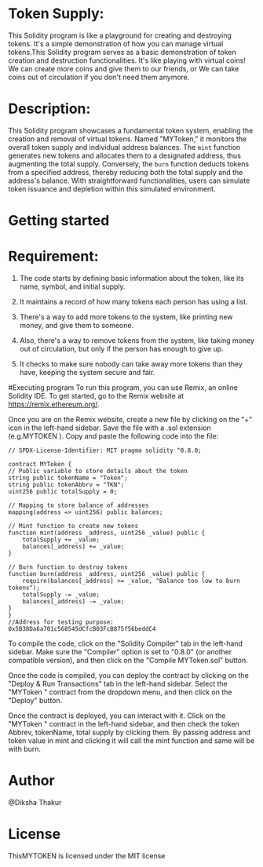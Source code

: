 # Token Supply:

This Solidity program is like a playground for creating and destroying tokens. It's a simple demonstration of how you can manage virtual tokens.This Solidity program serves as a basic demonstration of token creation and destruction functionalities.
It's like playing with virtual coins! We can create more coins and give them to our friends, or We can take coins out of circulation if you don't need them anymore.

# Description:
This Solidity program showcases a fundamental token system, enabling the creation and removal of virtual tokens. Named "MYToken," it monitors the overall token supply and individual address balances. The `mint` function generates new tokens and allocates them to a designated address, thus augmenting the total supply. Conversely, the `burn` function deducts tokens from a specified address, thereby reducing both the total supply and the address's balance. With straightforward functionalities, users can simulate token issuance and depletion within this simulated environment.

# Getting started
# Requirement:
1. The code starts by defining basic information about the token, like its name, symbol, and initial supply.
 
2. It maintains a record of how many tokens each person has using a list.
3. There's a way to add more tokens to the system, like printing new money, and give them to someone.
4. Also, there's a way to remove tokens from the system, like taking money out of circulation, but only if the person has enough to give up.
5. It checks to make sure nobody can take away more tokens than they have, keeping the system secure and fair. 

#Executing program
To run this program, you can use Remix, an online Solidity IDE. To get started, go to the Remix website at https://remix.ethereum.org/.

Once you are on the Remix website, create a new file by clicking on the "+" icon in the left-hand sidebar. Save the file with a .sol extension (e.g.MYTOKEN ). Copy and paste the following code into the file:


    // SPDX-License-Identifier: MIT pragma solidity ^0.8.0;
    
    contract MYToken {
    // Public variable to store details about the token
    string public tokenName = "Token";
    string public tokenAbbrv = "TKN";
    uint256 public totalSupply = 0;

    // Mapping to store balance of addresses
    mapping(address => uint256) public balances;

    // Mint function to create new tokens
    function mint(address _address, uint256 _value) public {
        totalSupply += _value;
        balances[_address] += _value;
    }

    // Burn function to destroy tokens
    function burn(address _address, uint256 _value) public {
        require(balances[_address] >= _value, "Balance too low to burn tokens");
        totalSupply -= _value;
        balances[_address] -= _value;
    }
    }
    //Address for testing purpose: 0x5B38Da6a701c568545dCfcB03FcB875f56beddC4


To compile the code, click on the "Solidity Compiler" tab in the left-hand sidebar. 
Make sure the "Compiler" option is set to "0.8.0" (or another compatible version), and then click on the "Compile MYToken.sol" button.

Once the code is compiled, you can deploy the contract by clicking on the "Deploy & Run Transactions" tab in the left-hand sidebar. Select the "MYToken " contract from the dropdown menu, and then click on the "Deploy" button.

Once the contract is deployed, you can interact with it. Click on the "MYToken " contract in the left-hand sidebar, and then check the token Abbrev, tokenName, total supply by clicking them. By passing address and token value in mint and clicking it will call the mint function and same will be with burn.

# Author

@Diksha Thakur

# License 
ThisMYTOKEN  is licensed under the MIT license
